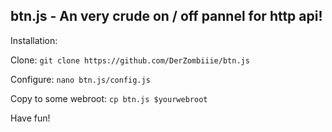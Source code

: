 ## btn.js - An very crude on / off pannel for http api!

Installation:

Clone: ```git clone https://github.com/DerZombiiie/btn.js ```

Configure: ```nano btn.js/config.js ``` 

Copy to some webroot: ```cp btn.js $yourwebroot```

Have fun!


